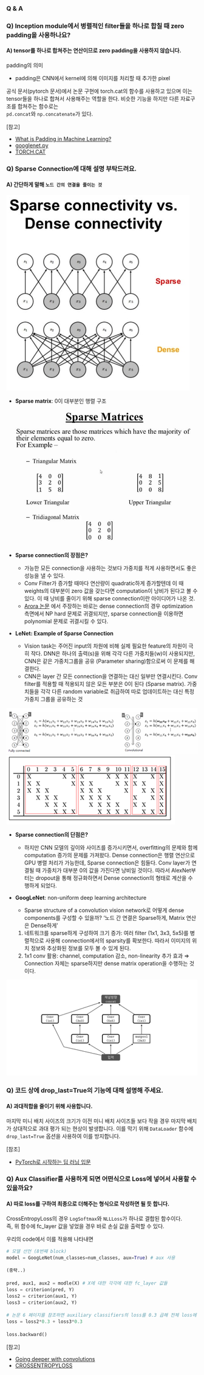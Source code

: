 ### Q & A

### Q) Inception module에서 병렬적인 filter들을 하나로 합칠 때 zero padding을 사용하나요?
#### A) tensor를 하나로 합쳐주는 연산이므로 zero padding을 사용하지 않습니다.

padding의 의미
- padding은 CNN에서 kernel에 의해 이미지를 처리할 때 추가한 pixel

공식 문서(pytorch 문서)에서 논문 구현에 torch.cat의 함수를 사용하고 있으며 이는 tensor들을 하나로 합쳐서 사용해주는 역할을 한다.
비슷한 기능을 하지만 다른 자료구조를 합쳐주는 함수로는  
`pd.concat`와 `np.concatenate`가 있다.  

[참고]
- [What is Padding in Machine Learning?](https://deepai.org/machine-learning-glossary-and-terms/padding)
- [googlenet.py](https://github.com/pytorch/vision/blob/master/torchvision/models/googlenet.py)
- [TORCH.CAT](https://pytorch.org/docs/stable/generated/torch.cat.html)

### Q) Sparse Connection에 대해 설명 부탁드려요.
#### A) 간단하게 말해 `노드 간의 연결을 줄이는 것`

<img src='image/sparse_vs_dense.png'>

- **Sparse matrix**: 0이 대부분인 행렬 구조

<img src='image/sparse_matrix.jpg'>

- **Sparse connection의 장점은?**
    - 가능한 모든 connection을 사용하는 것보다 가중치를 적게 사용하면서도 좋은 성능을 낼 수 있다.
    - Conv Filter가 증가할 때마다 연산량이 quadratic하게 증가할텐데 이 때 weights의 대부분이 zero 값을 갖는다면 computation이 낭비가 된다고 볼 수 있다. 이 때 낭비를 줄이기 위해 sparse connection이란 아이디어가 나온 것.
    - [Arora 논문](https://arxiv.org/pdf/1310.6343.pdf) 에서 주장하는 바로는 dense connection의 경우 optimization 측면에서 NP hard 문제로 귀결되지만, sparse connection을 이용하면 polynomial 문제로 귀결시킬 수 있다.

- **LeNet: Example of Sparse Connection**
    - Vision task는 주어진 input의 차원에 비해 실제 필요한 feature의 차원이 극히 작다.
DNN은 하나의 출력(s)을 위해 각각 다른 가중치들(w)이 사용되지만, CNN은 같은 가중치그룹을 공유 (Parameter sharing)함으로써 이 문제를 해결한다.
    - CNN은 layer 간 모든 connection을 연결하는 대신 일부만 연결시킨다. Conv filter를 적용할 때 적용되지 않은 모든 부분은 0이 된다 (Sparse matrix). 가중치들을 각각 다른 random variable로 취급하여 따로 업데이트하는 대신 특정 가중치 그룹을 공유하는 것

<img src='image/DNN_vs_CNN.png'>

<img src='image/lenet.png'>

 

-	**Sparse connection의 단점은?**
    - 하지만 CNN 모델의 깊이와 사이즈를 증가시키면서, overfitting의 문제와 함께 computation 증가의 문제를 가져왔다. Dense connection은 행렬 연산으로 GPU 병렬 처리가 가능한데, Sparse connection은 힘들다. Conv layer가 연결될 때 가중치가 대부분 0의 값을 가진다면 낭비일 것이다. 따라서 AlexNet부터는 dropout을 통해 정규화하면서 Dense connection의 형태로 계산을 수행하게 되었다.
   

- **GoogLeNet**: non-uniform deep learning architecture
    - Sparse structure of a convolution vision network로 어떻게 dense components를 구성할 수 있을까?
‘노드 간 연결은 Sparse하게, Matrix 연산은 Dense하게’
    1) 네트워크를 sparse하게 구성하여 크기 증가: 여러 filter (1x1, 3x3, 5x5)를 병렬적으로 사용해 connection에서의 sparsity를 확보한다. 따라서 이미지의 위치 정보와 추상화된 정보를 모두 볼 수 있게 된다.
    2) 1x1 conv 활용: channel, computation 감소, non-linearity 추가 효과
    ⇒ Connection 자체는 sparse하지만 dense matrix operation을 수행하는 것이다. 

<img src='image/inception.png'>



### Q) 코드 상에 drop_last=True의 기능에 대해 설명해 주세요.
#### A) 과대적합을 줄이기 위해 사용합니다.

마지막 미니 배치 사이즈의 크기가 이전 미니 배치 사이즈들 보다 작을 경우 마지막 배치가 상대적으로 과대 평가 되는 현상이 발생합니다. 이를 막기 위해 `DataLoader` 함수에 `drop_last=True` 옵션을 사용하여 이를 방지합니다.

[참조]
- [PyTorch로 시작하는 딥 러닝 입문](https://wikidocs.net/60324)


### Q) Aux Classifier를 사용하게 되면 어떤식으로 Loss에 넣어서 사용할 수 있을까요?
#### A) 따로 loss를 구하여 최종으로 더해주는 형식으로 작성하면 될 듯 합니다.

CrossEntropyLoss의 경우 `LogSoftmax`와 `NLLLoss`가 하나로 결합된 함수이다.  
즉, 위 함수에 fc_layer 값을 넣었을 경우 바로 손실 값을 출력할 수 있다.  

우리의 code에서 이를 적용해 나타내면  
```python
# 모델 선언 (8번째 block)
model = GoogLeNet(num_classes=num_classes, aux=True) # aux 사용

(중략..)

pred, aux1, aux2 = modle(X) # X에 대한 각각에 대한 fc_layer 값들
loss = criterion(pred, Y)
loss2 = criterion(aux1, Y)
loss3 = criterion(aux2, Y)

# 논문 6 페이지를 참조하면 auxiliary classifiers의 loss를 0.3 곱해 전체 loss에 더해 준다고 나와있다.
loss = loss2*0.3 + loss3*0.3 

loss.backward()
```

[참고]
- [Going deeper with convolutions](https://arxiv.org/pdf/1409.4842.pdf)
- [CROSSENTROPYLOSS](https://pytorch.org/docs/stable/generated/torch.nn.CrossEntropyLoss.html)

